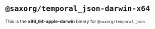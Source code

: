 # `@saxorg/temporal_json-darwin-x64`

This is the **x86_64-apple-darwin** binary for `@saxorg/temporal_json`
